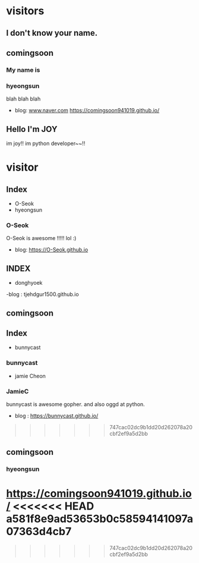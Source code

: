 
# visitors

## I don't know your name.
## comingsoon
### My name is
### hyeongsun

blah blah blah

- blog: www.naver.com 
https://comingsoon941019.github.io/

## Hello I'm JOY

im joy!!
im python developer~~!!
# visitor

## Index

- O-Seok
- hyeongsun

### O-Seok

O-Seok is awesome !!!!! lol :)

- blog: https://O-Seok.github.io


## INDEX
- donghyoek

-blog : tjehdgur1500.github.io

## comingsoon

## Index
 - bunnycast

### bunnycast


- jamie Cheon


### JamieC

bunnycast is awesome gopher. and also oggd at python.

- blog : https://bunnycast.github.io/
>>>>>>> 747cac02dc9b1dd20d262078a20cbf2ef9a5d2bb

## comingsoon

### hyeongsun

https://comingsoon941019.github.io/
<<<<<<< HEAD
 a581f8e9ad53653b0c58594141097a07363d4cb7
=======
>>>>>>> 747cac02dc9b1dd20d262078a20cbf2ef9a5d2bb
